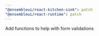 ```yaml
---
"@ensembleui/react-kitchen-sink": patch
"@ensembleui/react-runtime": patch
---
```


Add functions to help with form validations
